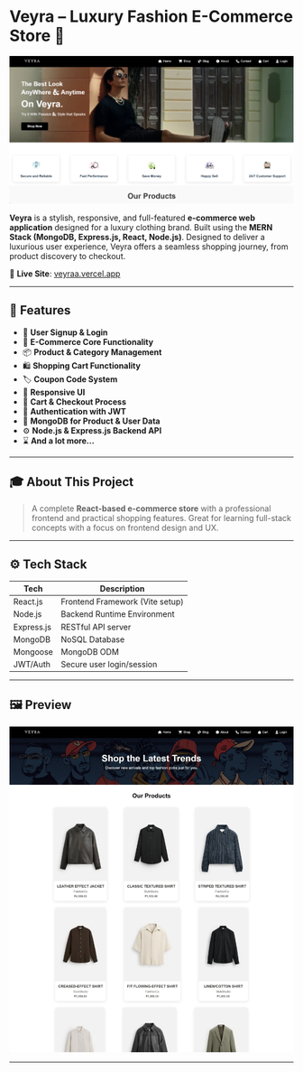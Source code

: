 # Veyra – Luxury Fashion E-Commerce Store 🛒

![Main Banner](/frontend/public/main.png)

**Veyra** is a stylish, responsive, and full-featured **e-commerce web application** designed for a luxury clothing brand. Built using the **MERN Stack (MongoDB, Express.js, React, Node.js)**. Designed to deliver a luxurious user experience, Veyra offers a seamless shopping journey, from product discovery to checkout.

🔗 **Live Site**: [veyraa.vercel.app](https://veyraa.vercel.app)

---

## 🚀 Features

- 📝 **User Signup & Login**
- 🛒 **E-Commerce Core Functionality**
- 📦 **Product & Category Management**
- 🛍️ **Shopping Cart Functionality**
- 🏷️ **Coupon Code System**
- 🎨 **Responsive UI**
- 🧾 **Cart & Checkout Process**
- 🔐 **Authentication with JWT**
- 💽 **MongoDB for Product & User Data**
- ⚙️ **Node.js & Express.js Backend API**
- ⌛ **And a lot more...**

---

## 🎓 About This Project

> A complete **React-based e-commerce store** with a professional frontend and practical shopping features. Great for learning full-stack concepts with a focus on frontend design and UX.

---

## ⚙️ Tech Stack

| Tech       | Description                     |
|------------|---------------------------------|
| React.js   | Frontend Framework (Vite setup) |
| Node.js    | Backend Runtime Environment     |
| Express.js | RESTful API server              |
| MongoDB    | NoSQL Database                  |
| Mongoose   | MongoDB ODM                     |
| JWT/Auth   | Secure user login/session       |

---

## 🖼️ Preview

![Shop Preview](/frontend/public/shop.jpeg)

---